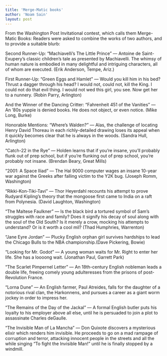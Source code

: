 ```yaml
---
title: 'Merge-Matic books'
author: 'Noam Sain'
layout: post
---
```


From the Washington Post Invitational contest, which calls them Merge-Matic Books: Readers were asked to combine the works of two authors, and to provide a suitable blurb:

Second Runner-Up: “Machiavelli’s The Little Prince” — Antoine de Saint-Exupery’s classic children’s tale as presented by Machiavelli. The whimsy of human nature is embodied in many delightful and intriguing characters, all of whom are executed. (Erik Anderson, Tempe, Ariz.)

First Runner-Up: “Green Eggs and Hamlet” — Would you kill him in his bed? Thrust a dagger through his head? I would not, could not, kill the King. I could not do that evil thing. I would not wed this girl, you see. Now get her to a nunnery. (Robin Parry, Arlington)

And the Winner of the Dancing Critter: “Fahrenheit 451 of the Vanities” — An ’80s yuppie is denied books. He does not object, or even notice. (Mike Long, Burke)

Honorable Mentions: “Where’s Walden?” — Alas, the challenge of locating Henry David Thoreau in each richly-detailed drawing loses its appeal when it quickly becomes clear that he is always in the woods. (Sandra Hull, Arlington)

“Catch-22 in the Rye” — Holden learns that if you’re insane, you’ll probably flunk out of prep school, but if you’re flunking out of prep school, you’re probably not insane. (Brendan Beary, Great Mills)

“2001: A Space Iliad” — The Hal 9000 computer wages an insane 10-year war against the Greeks after falling victim to the Y2K bug. (Joseph Romm, Washington)

“Rikki-Kon-Tiki-Tavi” — Thor Heyerdahl recounts his attempt to prove Rudyard Kipling’s theory that the mongoose first came to India on a raft from Polynesia. (David Laughton, Washington)

“The Maltese Faulkner” — Is the black bird a tortured symbol of Sam’s struggles with race and family? Does it signify his decay of soul along with the soul of the Old South? Is it merely a crow, mocking his attempts to understand? Or is it worth a cool mil? (Thad Humphries, Warrenton)

“Jane Eyre Jordan” — Plucky English orphan girl survives hardships to lead the Chicago Bulls to the NBA championship.(Dave Pickering, Bowie)

“Looking for Mr. Godot” — A young woman waits for Mr. Right to enter her life. She has a loooong wait. (Jonathan Paul, Garrett Park)

“The Scarlet Pimpernel Letter” — An 18th-century English nobleman leads a double life, freeing comely young adulteresses from the prisons of post-Revolution France.

“Lorna Dune” — An English farmer, Paul Atreides, falls for the daughter of a notorious rival clan, the Harkonnens, and pursues a career as a giant worm jockey in order to impress her.

“The Remains of the Day of the Jackal” — A formal English butler puts his loyalty to his employer above all else, until he is persuaded to join a plot to assassinate Charles deGaulle.

“The Invisible Man of La Mancha” — Don Quixote discovers a mysterious elixir which renders him invisible. He proceeds to go on a mad rampage of corruption and terror, attacking innocent people in the streets and all the while singing “To fight the Invisible Man!” until he is finally stopped by a windmill.